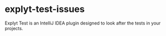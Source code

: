 # explyt-test-issues
Explyt Test is an IntelliJ IDEA plugin designed to look after the tests in your projects.
